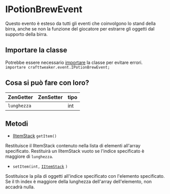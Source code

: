 # IPotionBrewEvent

Questo evento è esteso da tutti gli eventi che coinvolgono lo stand della birra, anche se non la funzione del giocatore per estrarre gli oggetti dal supporto della birra.

## Importare la classe
Potrebbe essere necessario [importare](/AdvancedFunctions/Import/) la classe per evitare errori.  
`importare crafttweaker.event.IPotionBrewEvent;`

## Cosa si può fare con loro?

| ZenGetter   | ZenSetter | tipo |
| ----------- | --------- | ---- |
| `lunghezza` |           | int  |

## Metodi

- [IItemStack](/Vanilla/Items/IItemStack/) `getItem()`

Restituisce il IItemStack contenuto nella lista di elementi all'array specificato. Restituirà un IItemStack vuoto se l'indice specificato è maggiore di `lunghezza`.

- `setItem(int,` [`IItemStack`](/Vanilla/Items/IItemStack/) `)`

Sostituisce la pila di oggetti all'indice specificato con l'elemento specificato. Se il th index è maggiore della lunghezza dell'array dell'elemento, non accadrà nulla.

